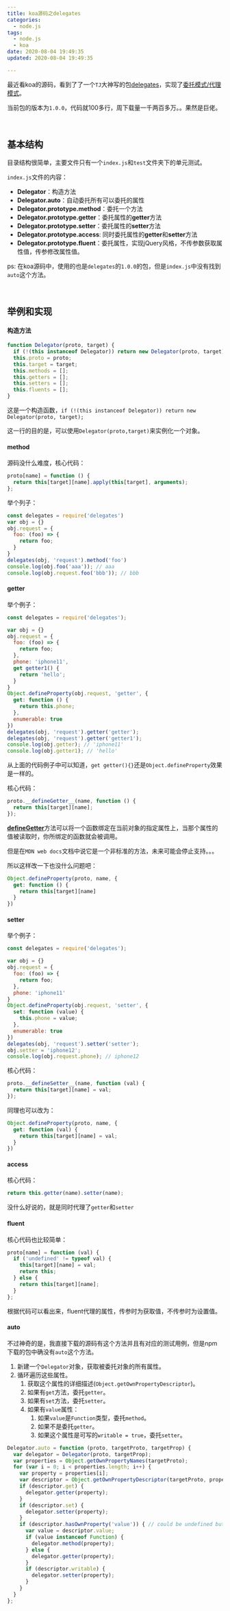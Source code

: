 ```yaml
---
title: koa源码之delegates
categories:
  - node.js
tags:
  - node.js
  - koa
date: 2020-08-04 19:49:35
updated: 2020-08-04 19:49:35

---
```


最近看koa的源码，看到了了一个`TJ`大神写的包[delegates](https://www.npmjs.com/package/delegates)，实现了[委托模式/代理模式](https://www.runoob.com/design-pattern/proxy-pattern.html)。

当前包的版本为`1.0.0`，代码就100多行，周下载量一千两百多万。。果然是巨佬。

<br>

## 基本结构

目录结构很简单，主要文件只有一个`index.js`和`test`文件夹下的单元测试。

`index.js`文件的内容：

- **Delegator**：构造方法
- **Delegator.auto**：自动委托所有可以委托的属性
- **Delegator.prototype.method**：委托一个方法
- **Delegator.prototype.getter**：委托属性的**getter**方法
- **Delegator.prototype.setter**：委托属性的**setter**方法
- **Delegator.prototype.access**: 同时委托属性的**getter**和**setter**方法
- **Delegator.prototype.fluent**：委托属性，实现jQuery风格，不传参数获取属性值，传参修改属性值。

ps: 在koa源码中，使用的也是`delegates`的`1.0.0`的包，但是`index.js`中没有找到`auto`这个方法。

<br>
<!--more-->

## 举例和实现

#### 构造方法

```js
function Delegator(proto, target) {
  if (!(this instanceof Delegator)) return new Delegator(proto, target);
  this.proto = proto;
  this.target = target;
  this.methods = [];
  this.getters = [];
  this.setters = [];
  this.fluents = [];
}
```

这是一个构造函数，`if (!(this instanceof Delegator)) return new Delegator(proto, target);`

这一行的目的是，可以使用`Delegator(proto,target)`来实例化一个对象。

#### **method**

源码没什么难度，核心代码：

```js
proto[name] = function () {
  return this[target][name].apply(this[target], arguments);
};
```

举个列子：

```js
const delegates = require('delegates')
var obj = {}
obj.request = {
  foo: (foo) => {
    return foo;
  }
}
delegates(obj, 'request').method('foo')
console.log(obj.foo('aaa')); // aaa
console.log(obj.request.foo('bbb')); // bbb
```

#### **getter**

举个例子：

```js
const delegates = require('delegates');

var obj = {}
obj.request = {
  foo: (foo) => {
    return foo;
  },
  phone: 'iphone11',
  get getter1() {
    return 'hello';
  }
}
Object.defineProperty(obj.request, 'getter', {
  get: function () {
    return this.phone;
  },
  enumerable: true
})
delegates(obj, 'request').getter('getter');
delegates(obj, 'request').getter('getter1');
console.log(obj.getter); // 'iphone11'
console.log(obj.getter1); // 'hello'
```

从上面的代码例子中可以知道，`get getter(){}`还是`Object.defineProperty`效果是一样的。

核心代码：

```js
proto.__defineGetter__(name, function () {
  return this[target][name];
});
```

[**__defineGetter__**](https://developer.mozilla.org/zh-CN/docs/Web/JavaScript/Reference/Global_Objects/Object/__defineGetter__)方法可以将一个函数绑定在当前对象的指定属性上，当那个属性的值被读取时，你所绑定的函数就会被调用。

但是在`MDN web docs`文档中说它是一个非标准的方法，未来可能会停止支持。。。

所以这样改一下也没什么问题吧：

```js
Object.defineProperty(proto, name, {
  get: function () {
    return this[target][name]
  }
})
```

#### setter

举个例子：

```js
const delegates = require('delegates');

var obj = {}
obj.request = {
  foo: (foo) => {
    return foo;
  },
  phone: 'iphone11'
}
Object.defineProperty(obj.request, 'setter', {
  set: function (value) {
    this.phone = value;
  },
  enumerable: true
})
delegates(obj, 'request').setter('setter');
obj.setter = 'iphone12';
console.log(obj.request.phone); // iphone12
```

核心代码：

```js
proto.__defineSetter__(name, function (val) {
  return this[target][name] = val;
});
```

同理也可以改为：

```js
Object.defineProperty(proto, name, {
  get: function (val) {
    return this[target][name] = val;
  }
})
```

#### access

核心代码：

```js
return this.getter(name).setter(name);
```

没什么好说的，就是同时代理了`getter`和`setter`

#### fluent

核心代码也比较简单：

```js
proto[name] = function (val) {
  if ('undefined' != typeof val) {
    this[target][name] = val;
    return this;
  } else {
    return this[target][name];
  }
};
```

根据代码可以看出来，fluent代理的属性，传参时为获取值，不传参时为设置值。

#### auto

不过神奇的是，我直接下载的源码有这个方法并且有对应的测试用例，但是npm下载的包中确没有`auto`这个方法。

1. 新建一个`Delegator`对象，获取被委托对象的所有属性。
2. 循环遍历这些属性。
   1. 获取这个属性的详细描述(`Object.getOwnPropertyDescriptor`)。
   2. 如果有`get`方法，委托`getter`。
   3. 如果有`set`方法，委托`setter`。
   4. 如果有`value`属性：
      1. 如果`value`是`Function`类型，委托`method`。
      2. 如果不是委托`getter`。
      3. 如果这个属性是可写的`writable = true`，委托`setter`。

```js
Delegator.auto = function (proto, targetProto, targetProp) {
  var delegator = Delegator(proto, targetProp);
  var properties = Object.getOwnPropertyNames(targetProto);
  for (var i = 0; i < properties.length; i++) {
    var property = properties[i];
    var descriptor = Object.getOwnPropertyDescriptor(targetProto, property);
    if (descriptor.get) {
      delegator.getter(property);
    }
    if (descriptor.set) {
      delegator.setter(property);
    }
    if (descriptor.hasOwnProperty('value')) { // could be undefined but writable
      var value = descriptor.value;
      if (value instanceof Function) {
        delegator.method(property);
      } else {
        delegator.getter(property);
      }
      if (descriptor.writable) {
        delegator.setter(property);
      }
    }
  }
};
```

